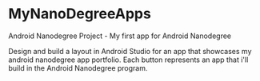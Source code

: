 # MyNanoDegreeApps
Android Nanodegree Project - My first app for Android Nanodegree

Design and build a layout in Android Studio for an app that showcases my android nanodegree app portfolio. Each button represents an app that i'll build in the Android Nanodegree program.
